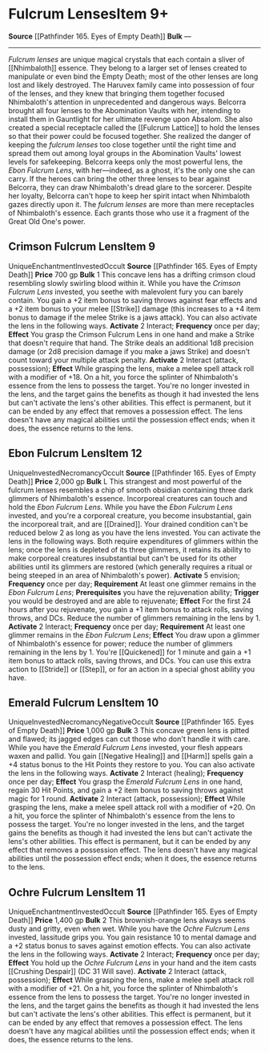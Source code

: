 ﻿---
ac: null
actions: null
alignment: null
base_item: null
bulk: L
burrow_speed: null
climb_speed: null
damage: null
deity: null
duration: null
element: null
favored_weapon: null
fly_speed: null
fortitude: null
frequency: null
hands: null
hardness: null
hp: null
id: '942'
item_category: Other
item_subcategory: null
land_speed: null
level: '12'
max_speed: null
name: Fulcrum Lenses
onset: null
price: 2,000 gp
range: null
rarity: Unique
reflex: null
requirement: null
resistance: null
saving_throw: null
school: Necromancy
size: null
source: '[[DATABASE/source/Pathfinder 165. Eyes of Empty Death|Pathfinder #165: Eyes
  of Empty Death]]'
spell: null
stage: null
subcategory: other
swim_speed: null
trait:
- '[[DATABASE/trait/Invested|Invested]]'
- '[[DATABASE/trait/Necromancy|Necromancy]]'
- '[[DATABASE/trait/Occult|Occult]]'
- '[[DATABASE/trait/Unique|Unique]]'
trigger: null
type: Item
usage: null
weapon_category: null
weapon_group: null
weapon_type: null

---
# Fulcrum Lenses<span class="item-type">Item 9+</span>

**Source** [[Pathfinder 165. Eyes of Empty Death]]
**Bulk** —

---
_Fulcrum lenses_ are unique magical crystals that each contain a sliver of [[Nhimbaloth]] essence. They belong to a larger set of lenses created to manipulate or even bind the Empty Death; most of the other lenses are long lost and likely destroyed. The Haruvex family came into possession of four of the lenses, and they knew that bringing them together focused Nhimbaloth's attention in unprecedented and dangerous ways. Belcorra brought all four lenses to the Abomination Vaults with her, intending to install them in Gauntlight for her ultimate revenge upon Absalom. She also created a special receptacle called the [[Fulcrum Lattice]] to hold the lenses so that their power could be focused together. She realized the danger of keeping the _fulcrum lenses_ too close together until the right time and spread them out among loyal groups in the Abomination Vaults' lowest levels for safekeeping.
 Belcorra keeps only the most powerful lens, the _Ebon Fulcrum Lens_, with her—indeed, as a ghost, it's the only one she can carry. If the heroes can bring the other three lenses to bear against Belcorra, they can draw Nhimbaloth's dread glare to the sorcerer. Despite her loyalty, Belcorra can't hope to keep her spirit intact when Nhimbaloth gazes directly upon it.
 The _fulcrum lenses_ are more than mere receptacles of Nhimbaloth's essence. Each grants those who use it a fragment of the Great Old One's power.

## Crimson Fulcrum Lens<span class="item-type">Item 9</span>

<span class="trait-unique item-trait">Unique</span><span class="item-trait">Enchantment</span><span class="item-trait">Invested</span><span class="item-trait">Occult</span>
**Source** [[Pathfinder 165. Eyes of Empty Death]]
**Price** 700 gp
**Bulk** 1
This concave lens has a drifting crimson cloud resembling slowly swirling blood within it. While you have the _Crimson Fulcrum Lens_ invested, you seethe with malevolent fury you can barely contain. You gain a +2 item bonus to saving throws against fear effects and a +2 item bonus to your melee [[Strike]] damage (this increases to a +4 item bonus to damage if the melee Strike is a jaws attack). You can also activate the lens in the following ways. 
 **Activate** <span class="action-icon">2</span> Interact; **Frequency** once per day; **Effect** You grasp the Crimson Fulcrum Lens in one hand and make a Strike that doesn't require that hand. The Strike deals an additional 1d8 precision damage (or 2d8 precision damage if you make a jaws Strike) and doesn't count toward your multiple attack penalty. 
 **Activate** <span class="action-icon">2</span> Interact (attack, possession); **Effect** While grasping the lens, make a melee spell attack roll with a modifier of +18. On a hit, you force the splinter of Nhimbaloth's essence from the lens to possess the target. You're no longer invested in the lens, and the target gains the benefits as though it had invested the lens but can't activate the lens's other abilities. This effect is permanent, but it can be ended by any effect that removes a possession effect. The lens doesn't have any magical abilities until the possession effect ends; when it does, the essence returns to the lens.

## Ebon Fulcrum Lens<span class="item-type">Item 12</span>

<span class="trait-unique item-trait">Unique</span><span class="item-trait">Invested</span><span class="item-trait">Necromancy</span><span class="item-trait">Occult</span>
**Source** [[Pathfinder 165. Eyes of Empty Death]]
**Price** 2,000 gp
**Bulk** L
This strangest and most powerful of the fulcrum lenses resembles a chip of smooth obsidian containing three dark glimmers of Nhimbaloth's essence. Incorporeal creatures can touch and hold the _Ebon Fulcrum Lens_. While you have the _Ebon Fulcrum Lens_ invested, and you're a corporeal creature, you become insubstantial, gain the incorporeal trait, and are [[Drained]]. Your drained condition can't be reduced below 2 as long as you have the lens invested. You can activate the lens in the following ways. Both require expenditures of glimmers within the lens; once the lens is depleted of its three glimmers, it retains its ability to make corporeal creatures insubstantial but can't be used for its other abilities until its glimmers are restored (which generally requires a ritual or being steeped in an area of Nhimbaloth's power). 
 **Activate** <span class="action-icon">5</span> envision; **Frequency** once per day; **Requirement** At least one glimmer remains in the _Ebon Fulcrum Lens_; **Prerequisites** you have the rejuvenation ability; **Trigger** you would be destroyed and are able to rejuvenate; **Effect** For the first 24 hours after you rejuvenate, you gain a +1 item bonus to attack rolls, saving throws, and DCs. Reduce the number of glimmers remaining in the lens by 1. 
 **Activate** <span class="action-icon">2</span> Interact; **Frequency** once per day; **Requirement** At least one glimmer remains in the _Ebon Fulcrum Lens_; **Effect** You draw upon a glimmer of Nhimbaloth's essence for power; reduce the number of glimmers remaining in the lens by 1. You're [[Quickened]] for 1 minute and gain a +1 item bonus to attack rolls, saving throws, and DCs. You can use this extra action to [[Stride]] or [[Step]], or for an action in a special ghost ability you have.

## Emerald Fulcrum Lens<span class="item-type">Item 10</span>

<span class="trait-unique item-trait">Unique</span><span class="item-trait">Invested</span><span class="item-trait">Necromancy</span><span class="item-trait">Negative</span><span class="item-trait">Occult</span>
**Source** [[Pathfinder 165. Eyes of Empty Death]]
**Price** 1,000 gp
**Bulk** 3
This concave green lens is pitted and flawed; its jagged edges can cut those who don't handle it with care. While you have the _Emerald Fulcrum Lens_ invested, your flesh appears waxen and pallid. You gain [[Negative Healing]] and [[Harm]] spells gain a +4 status bonus to the Hit Points they restore to you. You can also activate the lens in the following ways. 
 **Activate** <span class="action-icon">2</span> Interact (healing); **Frequency** once per day; **Effect** You grasp the _Emerald Fulcrum Lens_ in one hand, regain 30 Hit Points, and gain a +2 item bonus to saving throws against magic for 1 round. 
 **Activate** <span class="action-icon">2</span> Interact (attack, possession); **Effect** While grasping the lens, make a melee spell attack roll with a modifier of +20. On a hit, you force the splinter of Nhimbaloth's essence from the lens to possess the target. You're no longer invested in the lens, and the target gains the benefits as though it had invested the lens but can't activate the lens's other abilities. This effect is permanent, but it can be ended by any effect that removes a possession effect. The lens doesn't have any magical abilities until the possession effect ends; when it does, the essence returns to the lens.

## Ochre Fulcrum Lens<span class="item-type">Item 11</span>

<span class="trait-unique item-trait">Unique</span><span class="item-trait">Enchantment</span><span class="item-trait">Invested</span><span class="item-trait">Occult</span>
**Source** [[Pathfinder 165. Eyes of Empty Death]]
**Price** 1,400 gp
**Bulk** 2
This brownish-orange lens always seems dusty and gritty, even when wet. While you have the _Ochre Fulcrum Lens_ invested, lassitude grips you. You gain resistance 10 to mental damage and a +2 status bonus to saves against emotion effects. You can also activate the lens in the following ways. 
 **Activate** <span class="action-icon">2</span> Interact; **Frequency** once per day; **Effect** You hold up the _Ochre Fulcrum Lens_ in your hand and the item casts [[Crushing Despair]] (DC 31 Will save). 
 **Activate** <span class="action-icon">2</span> Interact (attack, possession); **Effect** While grasping the lens, make a melee spell attack roll with a modifier of +21. On a hit, you force the splinter of Nhimbaloth's essence from the lens to possess the target. You're no longer invested in the lens, and the target gains the benefits as though it had invested the lens but can't activate the lens's other abilities. This effect is permanent, but it can be ended by any effect that removes a possession effect. The lens doesn't have any magical abilities until the possession effect ends; when it does, the essence returns to the lens.